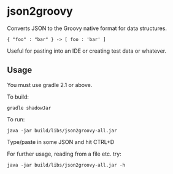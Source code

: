 # json2groovy

Converts JSON to the Groovy native format for data structures. 

`{ "foo" : "bar" } -> [ foo : 'bar' ]`

Useful for pasting into an IDE or creating test data or whatever.

## Usage

You must use gradle 2.1 or above.

To build: 

`gradle shadowJar`

To run:

`java -jar build/libs/json2groovy-all.jar`

Type/paste in some JSON and hit CTRL+D

For further usage, reading from a file etc. try:

`java -jar build/libs/json2groovy-all.jar -h`
